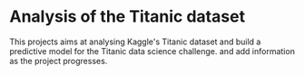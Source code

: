 # Analysis of the Titanic dataset

This projects aims at analysing Kaggle's Titanic dataset and build a predictive model for the Titanic data science challenge.
and add information as the project progresses.